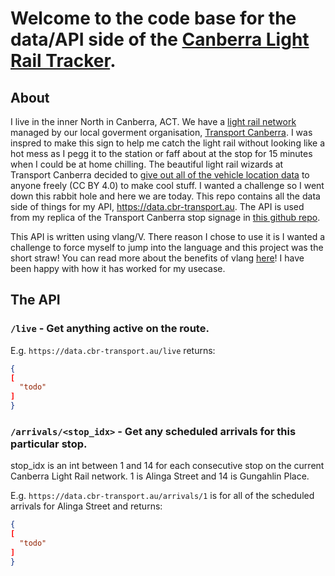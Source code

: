# Welcome to the code base for the data/API side of the [Canberra Light Rail Tracker](https://cbr-transport.au).

## About
I live in the inner North in Canberra, ACT. We have a [light rail network](https://en.wikipedia.org/wiki/Light_rail_in_Canberra) managed by our local goverment organisation, [Transport Canberra](https://www.transport.act.gov.au/). I was inspred to make this sign to help me catch the light rail without looking like a hot mess as I pegg it to the station or faff about at the stop for 15 minutes when I could be at home chilling. The beautiful light rail wizards at Transport Canberra decided to [give out all of the vehicle location data](https://www.transport.act.gov.au/contact-us/information-for-developers) to anyone freely (CC BY 4.0) to make cool stuff. I wanted a challenge so I went down this rabbit hole and here we are today. This repo contains all the data side of things for my API, https://data.cbr-transport.au. The API is used from my replica of the Transport Canberra stop signage in [this github repo](https://github.com/flightmansam/cbr-light-rail-react).

This API is written using vlang/V. There reason I chose to use it is I wanted a challenge to force myself to jump into the language and this project was the short straw! You can read more about the benefits of vlang [here](https://vlang.io/)! I have been happy with how it has worked for my usecase.

## The API

### `/live` - Get anything active on the route.

E.g. `https://data.cbr-transport.au/live` returns:
```json
{
[
  "todo"
]
}

```



### `/arrivals/<stop_idx>` - Get any scheduled arrivals for this particular stop.
stop_idx is an int between 1 and 14 for each consecutive stop on the current Canberra Light Rail network. 1 is Alinga Street and 14 is Gungahlin Place. 

E.g. `https://data.cbr-transport.au/arrivals/1` is for all of the scheduled arrivals for Alinga Street and returns:
```json
{
[
  "todo"
]
}

```
